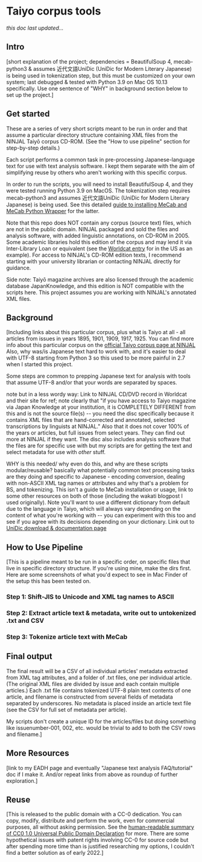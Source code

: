 # Taiyo corpus tools
_this doc last updated..._

## Intro
[short explanation of the project; dependencies = BeautifulSoup 4, mecab-python3 & assumes 近代文語UniDic (UniDic for Modern Literary Japanese) is being used in tokenization step, but this must be customized on your own system; last debugged & tested with Python 3.9 on Mac OS 10.13 specifically. Use one sentence of "WHY" in background section below to set up the project.]

## Get started
These are a series of very short scripts meant to be run in order and that assume a particular directory structure containing XML files from the NINJAL Taiyō corpus CD-ROM. (See the "How to use pipeline" section for step-by-step details.)

Each script performs a common task in pre-processing Japanese-language text for use with text analysis software. I kept them separate with the aim of simplifying reuse by others who aren't working with this specific corpus.

In order to run the scripts, you will need to install BeautifulSoup 4, and they were tested running Python 3.9 on MacOS. The tokenization step requires mecab-python3 and assumes 近代文語UniDic (UniDic for Modern Literary Japanese) is being used. See this detailed [guide to installing MeCab and MeCab Python Wrapper](https://rpubs.com/auroratsai/462798) for the latter.

Note that this repo does NOT contain any corpus (source text) files, which are not in the public domain. NINJAL packaged and sold the files and analysis software, with added linguistic annotations, on CD-ROM in 2005. Some academic libraries hold this edition of the corpus and may lend it via Inter-Library Loan  or equivalent (see the [Worldcat entry](http://www.worldcat.org/oclc/191854098) for in the US as an example). For access to NINJAL's CD-ROM edition texts, I recommend starting with your university librarian or contacting NINJAL directly for guidance.

Side note: Taiyō magazine archives are also licensed through the academic database JapanKnowledge, and this edition is NOT compatible with the scripts here. This project assumes you are working with NINJAL's annotated XML files.


## Background
[Including links about this particular corpus, plus what is Taiyo at all - all articles from issues in years 1895, 1901, 1909, 1917, 1925. You can find more info about this particular corpus on the [official Taiyo corpus page at NINJAL](https://ccd.ninjal.ac.jp/cmj/taiyou/index.html) Also, why was/is Japanese text hard to work with, and it's easier to deal with UTF-8 starting from Python 3 so this used to be more painful in 2.7 when I started this project.

Some steps are common to prepping Japanese text for analysis with tools that assume UTF-8 and/or that your words are separated by spaces.

note but in a less wordy way: Link to NINJAL CD/DVD record in Worldcat and their site for ref; note clearly that "if you have access to Taiyo magazine via Japan Knowledge at your institution, it is COMPLETELY DIFFERENT from this and is not the source file(s) -- you need the disc specifically because it contains XML files that are hand-corrected and annotated, selected transcriptions by linguists at NINJAL." Also that it does not cover 100% of the years or articles, but full issues from select years. They can find out more at NINJAL if they want. The disc also includes analysis software that the files are for specific use with but my scripts are for getting the text and select metadata for use with *other* stuff.

WHY is this needed/ why even do this, and why are these scripts modular/reusable? basically what potentially common text processing tasks are they doing and specific to Japanese - encoding conversion, dealing with non-ASCII XML tag names or attributes and why that's a problem for BS, and tokenizing. This isn't a guide to MeCab installation or usage, link to some other resources on both of those (including the wakati blogpost I used originally). Note you'll want to use a different dictionary from default due to the language in Taiyo, which will always vary depending on the content of what you're working with -- you can experiment with this too and see if you agree with its decisions depending on your dictionary. Link out to [UniDic download & documentation page](https://ccd.ninjal.ac.jp/unidic/en/download_all_en)

## How to Use Pipeline
[This is a pipeline meant to be run in a specific order, on specific files that live in specific directory structure. If you're using mine, make the dirs first. Here are some screenshots of what you'd expect to see in Mac Finder of the setup this has been tested on.

### Step 1: Shift-JIS to Unicode and XML tag names to ASCII

### Step 2: Extract article text & metadata, write out to untokenized .txt and CSV

### Step 3: Tokenize article text with MeCab

## Final output
The final result will be a CSV of all individual articles' metadata extracted from XML tag attributes, and a folder of .txt files, one per individual article. (The original XML files are divided by issue and each contain multiple articles.) Each .txt file contains tokenized UTF-8 plain text contents of one article, and filename is constructed from several fields of metadata separated by underscores. No metadata is placed inside an article text file (see the CSV for full set of metadata per article).

My scripts don't create a unique ID for the articles/files but doing something like issuenumber-001, 002, etc. would be trivial to add to both the CSV rows and filename.]


## More Resources
[link to my EADH page and eventually "Japanese text analysis FAQ/tutorial" doc if I make it. And/or repeat links from above as roundup of further exploration.]


## Reuse
[This is released to the public domain with a CC-0 dedication. You can copy, modify, distribute and perform the work, even for commercial purposes, all without asking permission. See the [human-readable summary of CC0 1.0 Universal Public Domain Declaration](https://creativecommons.org/publicdomain/zero/1.0/) for more. There are some hypothetical issues with patent rights involving CC-0 for source code but after spending more time than is justified researching my options, I couldn't find a better solution as of early 2022.]